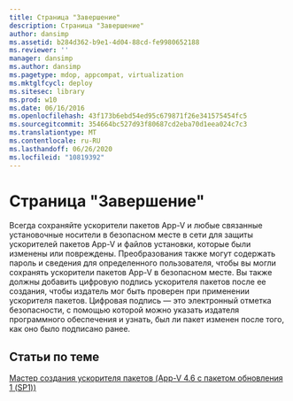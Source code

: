 ```yaml
---
title: Страница "Завершение"
description: Страница "Завершение"
author: dansimp
ms.assetid: b284d362-b9e1-4d04-88cd-fe9980652188
ms.reviewer: ''
manager: dansimp
ms.author: dansimp
ms.pagetype: mdop, appcompat, virtualization
ms.mktglfcycl: deploy
ms.sitesec: library
ms.prod: w10
ms.date: 06/16/2016
ms.openlocfilehash: 43f173b6ebd54ed95c679871f26e341575454fc5
ms.sourcegitcommit: 354664bc527d93f80687cd2eba70d1eea024c7c3
ms.translationtype: MT
ms.contentlocale: ru-RU
ms.lasthandoff: 06/26/2020
ms.locfileid: "10819392"
---
```

# Страница "Завершение"


Всегда сохраняйте ускорители пакетов App-V и любые связанные установочные носители в безопасном месте в сети для защиты ускорителей пакетов App-V и файлов установки, которые были изменены или повреждены. Преобразования также могут содержать пароль и сведения для определенного пользователя, чтобы вы могли сохранять ускорители пакетов App-V в безопасном месте. Вы также должны добавить цифровую подпись ускорителя пакетов после ее создания, чтобы издатель мог быть проверен при применении ускорителя пакетов. Цифровая подпись — это электронный отметка безопасности, с помощью которой можно указать издателя программного обеспечения и узнать, был ли пакет изменен после того, как оно было подписано ранее.

## Статьи по теме


[Мастер создания ускорителя пакетов (App-V 4.6 с пакетом обновления 1 (SP1))](create-package-accelerator-wizard--appv-46-sp1-.md)

 

 





